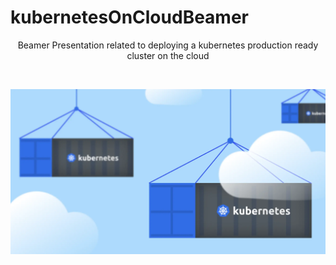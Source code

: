# kubernetesOnCloudBeamer
<p align="center">
Beamer Presentation related to deploying a kubernetes production ready cluster on the cloud
</p>

<br />

![Alt text](./png/kubernetesOnTheCloud.png?raw=true "Kubernetes on Cloud Presentation on Beamer")